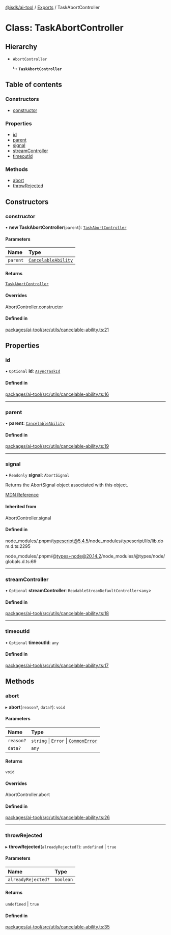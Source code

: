 [@isdk/ai-tool](../README.md) / [Exports](../modules.md) / TaskAbortController

# Class: TaskAbortController

## Hierarchy

- `AbortController`

  ↳ **`TaskAbortController`**

## Table of contents

### Constructors

- [constructor](TaskAbortController.md#constructor)

### Properties

- [id](TaskAbortController.md#id)
- [parent](TaskAbortController.md#parent)
- [signal](TaskAbortController.md#signal)
- [streamController](TaskAbortController.md#streamcontroller)
- [timeoutId](TaskAbortController.md#timeoutid)

### Methods

- [abort](TaskAbortController.md#abort)
- [throwRejected](TaskAbortController.md#throwrejected)

## Constructors

### constructor

• **new TaskAbortController**(`parent`): [`TaskAbortController`](TaskAbortController.md)

#### Parameters

| Name | Type |
| :------ | :------ |
| `parent` | [`CancelableAbility`](CancelableAbility.md) |

#### Returns

[`TaskAbortController`](TaskAbortController.md)

#### Overrides

AbortController.constructor

#### Defined in

[packages/ai-tool/src/utils/cancelable-ability.ts:21](https://github.com/isdk/ai-tool.js/blob/bc1a97dabcb6599e292a0944fe49213fed45d128/src/utils/cancelable-ability.ts#L21)

## Properties

### id

• `Optional` **id**: [`AsyncTaskId`](../modules.md#asynctaskid)

#### Defined in

[packages/ai-tool/src/utils/cancelable-ability.ts:16](https://github.com/isdk/ai-tool.js/blob/bc1a97dabcb6599e292a0944fe49213fed45d128/src/utils/cancelable-ability.ts#L16)

___

### parent

• **parent**: [`CancelableAbility`](CancelableAbility.md)

#### Defined in

[packages/ai-tool/src/utils/cancelable-ability.ts:19](https://github.com/isdk/ai-tool.js/blob/bc1a97dabcb6599e292a0944fe49213fed45d128/src/utils/cancelable-ability.ts#L19)

___

### signal

• `Readonly` **signal**: `AbortSignal`

Returns the AbortSignal object associated with this object.

[MDN Reference](https://developer.mozilla.org/docs/Web/API/AbortController/signal)

#### Inherited from

AbortController.signal

#### Defined in

node_modules/.pnpm/typescript@5.4.5/node_modules/typescript/lib/lib.dom.d.ts:2295

node_modules/.pnpm/@types+node@20.14.2/node_modules/@types/node/globals.d.ts:69

___

### streamController

• `Optional` **streamController**: `ReadableStreamDefaultController`\<`any`\>

#### Defined in

[packages/ai-tool/src/utils/cancelable-ability.ts:18](https://github.com/isdk/ai-tool.js/blob/bc1a97dabcb6599e292a0944fe49213fed45d128/src/utils/cancelable-ability.ts#L18)

___

### timeoutId

• `Optional` **timeoutId**: `any`

#### Defined in

[packages/ai-tool/src/utils/cancelable-ability.ts:17](https://github.com/isdk/ai-tool.js/blob/bc1a97dabcb6599e292a0944fe49213fed45d128/src/utils/cancelable-ability.ts#L17)

## Methods

### abort

▸ **abort**(`reason?`, `data?`): `void`

#### Parameters

| Name | Type |
| :------ | :------ |
| `reason?` | `string` \| `Error` \| [`CommonError`](CommonError.md) |
| `data?` | `any` |

#### Returns

`void`

#### Overrides

AbortController.abort

#### Defined in

[packages/ai-tool/src/utils/cancelable-ability.ts:26](https://github.com/isdk/ai-tool.js/blob/bc1a97dabcb6599e292a0944fe49213fed45d128/src/utils/cancelable-ability.ts#L26)

___

### throwRejected

▸ **throwRejected**(`alreadyRejected?`): `undefined` \| ``true``

#### Parameters

| Name | Type |
| :------ | :------ |
| `alreadyRejected?` | `boolean` |

#### Returns

`undefined` \| ``true``

#### Defined in

[packages/ai-tool/src/utils/cancelable-ability.ts:35](https://github.com/isdk/ai-tool.js/blob/bc1a97dabcb6599e292a0944fe49213fed45d128/src/utils/cancelable-ability.ts#L35)
